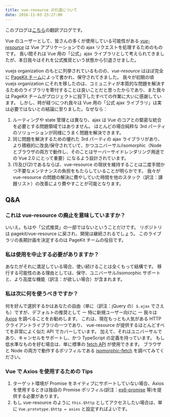 ```yaml
---
title: vue-resource の引退について
date: 2016-11-03 23:27:00
---
```


このブログは[こちら](https://medium.com/the-vue-point/retiring-vue-resource-871a82880af4#.33jmtzpgb)の翻訳ブログです。

Vue のユーザーとして、皆さんの多くが使用している可能性がある [*vue-resource*](https://github.com/vuejs/vue-resource) は Vue アプリケーションでの ajax リクエストを処理するためのものです。
長い間それは Vue 用の「公式」ajax ライブラリとして考えられてきましたが、本日我々はそれを公式推奨という状態から引退させました。

vuejs organization のもとに列挙されているものの、*vue-resource* はほぼ完全に [PageKit チーム](https://github.com/pagekit)によって書かれ、保守されてきました。
我々が初期の頃 vuejs organization にそれを移したのは、コミュニティが本質的な問題を解決するためのライブラリを寄付することは良いことだと思ったからであり、また我々は PageKit チームがプロジェクトに投下したすべての作業に大いに感謝しています。
しかし、時が経つにつれ我々は Vue 用の「公式 ajax ライブラリ」は実は必要ではないとの結論に至りました。なぜなら：

1. ルーティングや state 管理とは異なり、ajax は Vue のコアとの緊密な統合を必要とする問題領域ではありません。
ほとんどの場合純粋な 3rd パーティのソリューションが同様にうまく問題を解決できます。
2. 同じ問題を解決するための優れた 3rd パーティの ajax ライブラリがあり、より積極的に改良/保守されていて、かつユニバーサル/isomorphic（Node とブラウザの両方で動作し、そのことはサーバーサイドレンダリング用途での Vue 2.0 にとって重要）になるよう設計されています。
3. (1)及び(2)であるならば、vue-resource の現状を維持することは二度手間かつ不要なメンテナンスの負担をもたらしていることが明らかです。
我々が vue-resource の問題の解決に費やしていた時間を他のスタック（訳注：課題リスト）の改善により費やすことが可能となります。

## Q&A

### これは vue-resource の廃止を意味していますか？

いいえ。もはや「公式推奨」の一部ではないということだけです。
リポジトリは pagekit/vue-resource に戻され、開発は継続されるでしょう。
このライブラリの長期計画を決定するのは PageKit チームの役目です。

### 私は使用を中止する必要がありますか？

あなたがそれに満足している場合、使い続けることは全くもって結構です。
移行する可能性のある理由としては、保守、ユニバーサル/isomorphic サポートと、より高度な機能（訳注：が欲しい場合）が含まれます。

### 私は次に何を使うべきですか？

何を好んで選択するかはあなたの自由（単に（訳注：jQuery の）`$.ajax` でさえも）ですが、デフォルトの推奨として ー 特に新規ユーザー向けに ー 我々は [Axios](https://github.com/mzabriskie/axios) を調べることをお勧めします。
これは、現在もっとも人気がある HTTP クライアントライブラリの一つであり、 vue-resource が提供するほとんどすべてを非常によく似た API でカバーしています。
加えて、それはユニバーサルであり、キャンセルをサポートし、かつ TypeScript の定義を持っています。
もし低水準なものを好む場合は、単に標準の [fetch API](https://developer.mozilla.org/ja/docs/Web/API/Fetch_API) が使用できます。
ブラウザと Node の両方で動作するポリフィルである [isomorphic-fetch](https://github.com/matthew-andrews/isomorphic-fetch) を調べてみてください。

### Vue で Axios を使用するための Tips

1. ターゲット環境が Promise をネイティブにサポートしていない場合、Axios を使用するときは独自の Promise ポリフィル(訳注：[es6-promise](https://github.com/stefanpenner/es6-promise) 等)を提供する必要があります。
2. もし vue-resource のように `this.$http` としてアクセスしたい場合は、単に `Vue.prototype.$http = axios` と設定すればよいです。
